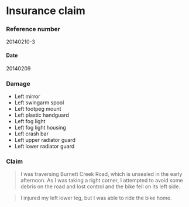 # Insurance claim

### Reference number

20140210-3

#### Date

20140209

### Damage

* Left mirror
* Left swingarm spool
* Left footpeg mount
* Left plastic handguard
* Left fog light
* Left fog light housing
* Left crash bar
* Left upper radiator guard
* Left lower radiator guard

### Claim

> I was traversing Burnett Creek Road, which is unsealed in the early afternoon. As I was taking a right corner, I attempted to avoid some debris on the road and lost control and the bike fell on its left side.

> I injured my left lower leg, but I was able to ride the bike home.

